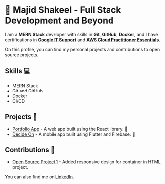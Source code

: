 # 🚀 Majid Shakeel - Full Stack Development and Beyond

I am a **MERN Stack** developer with skills in **Git**, **GitHub**, **Docker**, and I have certifications in **[Google IT Support](https://www.coursera.org/account/accomplishments/specialization/certificate/3SQNV9GXA82K)** and **[AWS Cloud Practitioner Essentials](https://www.coursera.org/account/accomplishments/certificate/N8CF5MT8WEPY)**.

On this profile, you can find my personal projects and contributions to open source projects.

## Skills 💻
- MERN Stack
- Git and GitHub
- Docker
- CI/CD

## Projects 📂
- [Portfolio App](https://github.com/majidshakeelshawl/portfolio-app) - A web app built using the React library. 🚧
- [Decide On](https://github.com/majidshakeelshawl/decide_on) - A mobile app built using Flutter and Firebase. 🚧

## Contributions 🤝
- [Open Source Project 1](https://github.com/zero-to-mastery/HTML-project/pull/505) - Added responsive design for container in HTML project.

You can also find me on [LinkedIn](https://www.linkedin.com/in/majidshakeelshawl/).

<!---
majidshakeelshawl/majidshakeelshawl is a ✨ special ✨ repository because its `README.md` (this file) appears on your GitHub profile.
You can click the Preview link to take a look at your changes.
--->
